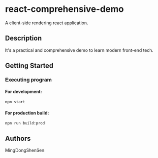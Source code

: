 # react-comprehensive-demo

A client-side rendering react application.

## Description

It's a practical and comprehensive demo to learn modern front-end tech.

## Getting Started

### Executing program

#### For development:
```
npm start
```

#### For production build:
```
npm run build:prod
```

## Authors

MingDongShenSen